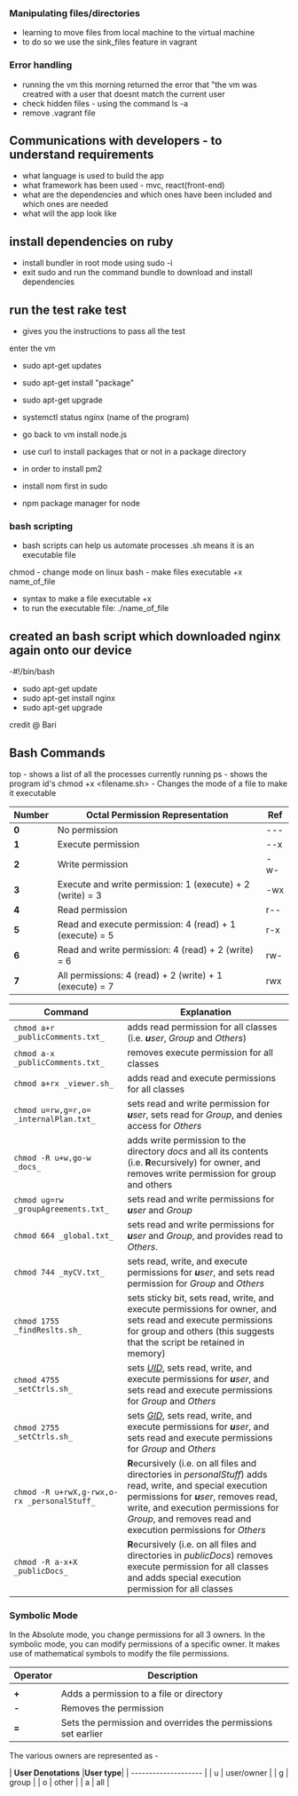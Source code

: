 ### Manipulating files/directories
- learning to move files from local machine to the virtual machine 
- to do so we use the sink_files feature in vagrant

### Error handling 
- running the vm this morning returned the error that "the vm was creatred with a user that doesnt match the current user 
- check hidden files - using the command ls -a 
- remove .vagrant file

## Communications with developers - to understand requirements 
- what language is used to build the app
- what framework has been used - mvc, react(front-end) 
- what are the dependencies and which ones have been included and which ones are needed 
- what will the app look like 

## install dependencies on ruby 
- install bundler in root mode using sudo -i 
- exit sudo and run the command bundle to download and install dependencies 

## run the test rake test 
- gives you the instructions to pass all the test

enter the vm 
- sudo apt-get updates
- sudo apt-get install "package"
- sudo apt-get upgrade 
- systemctl status nginx (name of the program)

- go back to vm install node.js

- use curl to install packages that or not in a package directory 

- in order to install pm2 
- install nom first in sudo 

- npm package manager for node

### bash scripting 

- bash scripts can help us automate processes
.sh means it is an executable file 

chmod - change mode on linux bash - make files executable +x name_of_file
- syntax to make a file executable +x 
- to run the executable file:
./name_of_file 

## created an bash script which downloaded nginx again onto our device 
-#!/bin/bash
- sudo apt-get update
- sudo apt-get install nginx 
- sudo apt-get upgrade

credit @ Bari


## Bash Commands

top - shows a list of all the processes currently running
ps - shows the program id's
chmod +x <filename.sh> - Changes the mode of a file to make it executable




| Number | Octal Permission Representation                           | Ref  |
| ------ | --------------------------------------------------------- | ---- |
| **0**  | No permission                                             | \--- |
| **1**  | Execute permission                                        | \--x |
| **2**  | Write permission                                          | \-w- |
| **3**  | Execute and write permission: 1 (execute) + 2 (write) = 3 | \-wx |
| **4**  | Read permission                                           | r--  |
| **5**  | Read and execute permission: 4 (read) + 1 (execute) = 5   | r-x  |
| **6**  | Read and write permission: 4 (read) + 2 (write) = 6       | rw-  |
| **7**  | All permissions: 4 (read) + 2 (write) + 1 (execute) = 7   | rwx  |



| Command                                     | Explanation                                                                                                                                                                                                                                                    |
| ------------------------------------------- | -------------------------------------------------------------------------------------------------------------------------------------------------------------------------------------------------------------------------------------------------------------- |
| `chmod a+r _publicComments.txt_`            | adds read permission for all classes (i.e. _**u**ser_, _Group_ and _Others_)                                                                                                                                                                                   |
| `chmod a-x _publicComments.txt_`            | removes execute permission for all classes                                                                                                                                                                                                                     |
| `chmod a+rx _viewer.sh_`                    | adds read and execute permissions for all classes                                                                                                                                                                                                              |
| `chmod u=rw,g=r,o= _internalPlan.txt_`      | sets read and write permission for _**u**ser_, sets read for _Group_, and denies access for _Others_                                                                                                                                                           |
| `chmod -R u+w,go-w _docs_`                  | adds write permission to the directory _docs_ and all its contents (i.e. **R**ecursively) for owner, and removes write permission for group and others                                                                                                         |
| `chmod ug=rw _groupAgreements.txt_`         | sets read and write permissions for _**u**ser_ and _Group_                                                                                                                                                                                                     |
| `chmod 664 _global.txt_`                    | sets read and write permissions for _**u**ser_ and _Group_, and provides read to _Others_.                                                                                                                                                                     |
| `chmod 744 _myCV.txt_`                      | sets read, write, and execute permissions for _**u**ser_, and sets read permission for _Group_ and _Others_                                                                                                                                                    |
| `chmod 1755 _findReslts.sh_`                | sets sticky bit, sets read, write, and execute permissions for owner, and sets read and execute permissions for group and others (this suggests that the script be retained in memory)                                                                         |
| `chmod 4755 _setCtrls.sh_`                  | sets _[UID](https://en.wikipedia.org/wiki/Setuid "Setuid")_, sets read, write, and execute permissions for _**u**ser_, and sets read and execute permissions for _Group_ and _Others_                                                                          |
| `chmod 2755 _setCtrls.sh_`                  | sets _[GID](https://en.wikipedia.org/wiki/Setgid "Setgid")_, sets read, write, and execute permissions for _**u**ser_, and sets read and execute permissions for _Group_ and _Others_                                                                          |
| `chmod -R u+rwX,g-rwx,o-rx _personalStuff_` | **R**ecursively (i.e. on all files and directories in _personalStuff_) adds read, write, and special execution permissions for _**u**ser_, removes read, write, and execution permissions for _Group_, and removes read and execution permissions for _Others_ |
| `chmod -R a-x+X _publicDocs_`               | **R**ecursively (i.e. on all files and directories in _publicDocs_) removes execute permission for all classes and adds special execution permission for all classes                                                                                           |


### Symbolic Mode

In the Absolute mode, you change permissions for all 3 owners. In the symbolic mode, you can modify permissions of a specific owner. It makes use of mathematical symbols to modify the file permissions. 

| **Operator** | **Description**                                               |
| ------------ | ------------------------------------------------------------- |
|  |
| **+**        | Adds a permission to a file or directory                      |
| **\-**       | Removes the permission                                        |
| **\=**       | Sets the permission and overrides the permissions set earlier |

The various owners are represented as - 

| **User Denotations** |**User type**|
| -------------------- |
| u                    | user/owner |
| g                    | group |
| o                    | other |
| a                    | all |
